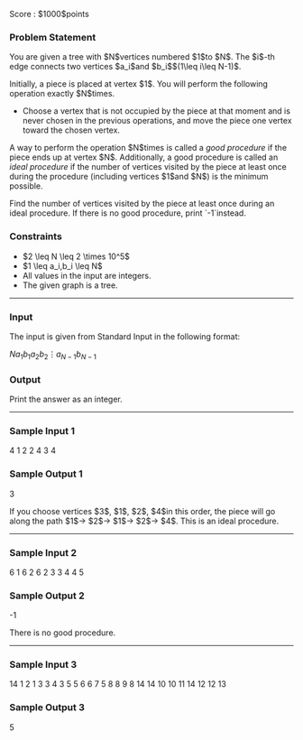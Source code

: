 
<div>

<span>

<span>

<p>
Score : $1000$points
</p>

<div>

<section>

### **Problem Statement**

<p>
You are given a tree with $N$vertices numbered $1$to $N$.
The $i$-th edge connects two vertices $a_i$and $b_i$$(1\leq i\leq N-1)$.
</p>

<p>
Initially, a piece is placed at vertex $1$. You will perform the following operation exactly $N$times.
</p>

<ul>

<li>
Choose a vertex that is not occupied by the piece at that moment and is never chosen in the previous operations, and move the piece one vertex toward the chosen vertex.
</li>

</ul>

<p>
A way to perform the operation $N$times is called a 
<em>
good procedure
</em>
if the piece ends up at vertex $N$.
Additionally, a good procedure is called an 
<em>
ideal procedure
</em>
if the number of vertices visited by the piece at least once during the procedure (including vertices $1$and $N$) is the minimum possible. 
</p>

<p>
Find the number of vertices visited by the piece at least once during an ideal procedure.
If there is no good procedure, print `-1`instead.
</p>

</section>

</div>

<div>

<section>

### **Constraints**

<ul>

<li>
$2 \leq N \leq 2 \times 10^5$
</li>

<li>
$1 \leq a_i,b_i \leq N$
</li>

<li>
All values in the input are integers.
</li>

<li>
The given graph is a tree.
</li>

</ul>

</section>

</div>

---

<div>

<div>

<section>

### **Input**

<p>
The input is given from Standard Input in the following format:
</p>

<div>

$N$$a_1$$b_1$$a_2$$b_2$$\vdots$$a_{N-1}$$b_{N-1}$
</div>

</section>

</div>

<div>

<section>

### **Output**

<p>
Print the answer as an integer.
</p>

</section>

</div>

</div>

---

<div>

<section>

### **Sample Input 1**

<div>

4
1 2
2 4
3 4

</div>

</section>

</div>

<div>

<section>

### **Sample Output 1**

<div>

3

</div>

<p>
If you choose vertices $3$, $1$, $2$, $4$in this order, the piece will go along the path $1$→ $2$→ $1$→ $2$→ $4$. This is an ideal procedure.
</p>

</section>

</div>

---

<div>

<section>

### **Sample Input 2**

<div>

6
1 6
2 6
2 3
3 4
4 5

</div>

</section>

</div>

<div>

<section>

### **Sample Output 2**

<div>

-1

</div>

<p>
There is no good procedure.
</p>

</section>

</div>

---

<div>

<section>

### **Sample Input 3**

<div>

14
1 2
1 3
3 4
3 5
5 6
6 7
5 8
8 9
8 14
14 10
10 11
14 12
12 13

</div>

</section>

</div>

<div>

<section>

### **Sample Output 3**

<div>

5

</div>

</section>

</div>

</span>

</span>

</div>
